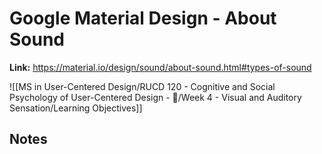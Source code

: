 # Google Material Design - About Sound
**Link:** https://material.io/design/sound/about-sound.html#types-of-sound

![[MS in User-Centered Design/RUCD 120 - Cognitive and Social Psychology of User-Centered Design - 💾/Week 4 - Visual and Auditory Sensation/Learning Objectives]]

## Notes
